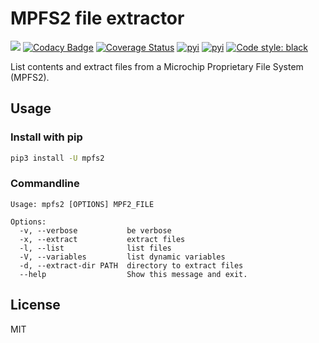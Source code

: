 # MPFS2 file extractor

![](https://github.com/rene-d/mpfs2/workflows/Publish%20to%20PyPI/badge.svg)
[![Codacy Badge](https://api.codacy.com/project/badge/Grade/53cc11afa1b243959d3c6401cc6d8392)](https://app.codacy.com/manual/rene-d/mpfs2?utm_source=github.com&utm_medium=referral&utm_content=rene-d/mpfs2&utm_campaign=Badge_Grade_Settings)
[![Coverage Status](https://coveralls.io/repos/github/rene-d/mpfs2/badge.svg?branch=master)](https://coveralls.io/github/rene-d/mpfs2?branch=master)
[![pyi](https://img.shields.io/pypi/v/mpfs2.svg)](https://pypi.python.org/pypi/mpfs2)
[![pyi](https://img.shields.io/pypi/pyversions/mpfs2.svg)](https://pypi.python.org/pypi/mpfs2)
[![Code style: black](https://img.shields.io/badge/code%20style-black-000000.svg)](https://github.com/ambv/black)

List contents and extract files from a Microchip Proprietary File System (MPFS2).

## Usage

### Install with pip

```bash
pip3 install -U mpfs2
```

### Commandline

```text
Usage: mpfs2 [OPTIONS] MPF2_FILE

Options:
  -v, --verbose           be verbose
  -x, --extract           extract files
  -l, --list              list files
  -V, --variables         list dynamic variables
  -d, --extract-dir PATH  directory to extract files
  --help                  Show this message and exit.
```

## License

MIT
